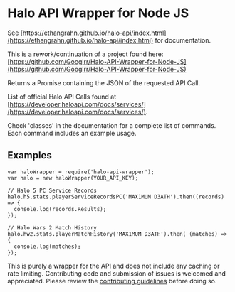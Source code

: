 # Halo API Wrapper for Node JS
See [https://ethangrahn.github.io/halo-api/index.html](https://ethangrahn.github.io/halo-api/index.html) for documentation.

This is a rework/continuation of a project found here: [https://github.com/Googlrr/Halo-API-Wrapper-for-Node-JS](https://github.com/Googlrr/Halo-API-Wrapper-for-Node-JS)


Returns a Promise containing the JSON of the requested API Call.

List of official Halo API Calls found at [https://developer.haloapi.com/docs/services/](https://developer.haloapi.com/docs/services/).

Check 'classes' in the documentation for a complete list of commands. Each command includes an example usage.

## Examples

```
var haloWrapper = require('halo-api-wrapper');
var halo = new haloWrapper(YOUR_API_KEY);

// Halo 5 PC Service Records
halo.h5.stats.playerServiceRecordsPC('MAX1MUM D3ATH').then((records) => {
  console.log(records.Results);
});

// Halo Wars 2 Match History
halo.hw2.stats.playerMatchHistory('MAX1MUM D3ATH').then( (matches) => {
  console.log(matches);
});
```

This is purely a wrapper for the API and does not include any caching or rate limiting. Contributing code and submission of issues is welcomed and appreciated. Please review the [contributing guidelines](https://github.com/EthanGrahn/halo-api/blob/master/CONTRIBUTING.md) before doing so.
